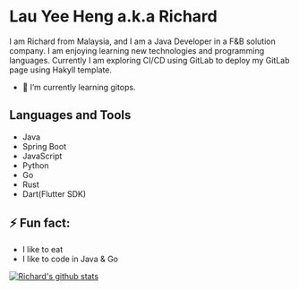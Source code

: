 # Lau Yee Heng a.k.a Richard
I am Richard from Malaysia, and I am a Java Developer in a F&B solution company. I am enjoying learning
new technologies and programming languages. Currently I am exploring CI/CD using GitLab to deploy my GitLab
page using Hakyll template.

- 🌱 I’m currently learning gitops.

## Languages and Tools
* Java
* Spring Boot
* JavaScript
* Python
* Go
* Rust
* Dart(Flutter SDK)

## ⚡ Fun fact:
* I like to eat
* I like to code in Java & Go


[![Richard's github stats](https://github-readme-stats.vercel.app/api?username=Richard696)](https://github.com/Richard696/github-readme-stats)

<!--
**Richard696/Richard696** is a ✨ _special_ ✨ repository because its `README.md` (this file) appears on your GitHub profile.

Here are some ideas to get you started:

- 🔭 I’m currently working on ...
- 🌱 I’m currently learning ...
- 👯 I’m looking to collaborate on ...
- 🤔 I’m looking for help with ...
- 💬 Ask me about ...
- 📫 How to reach me: ...
- 😄 Pronouns: ...
-  ...
-->
